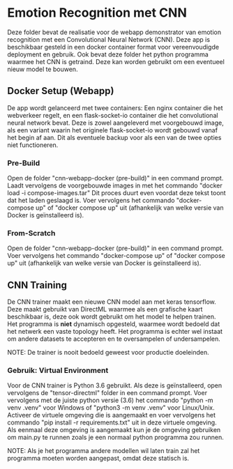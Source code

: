 # Emotion Recognition met CNN

Deze folder bevat de realisatie voor de webapp demonstrator van emotion recognition met een Convolutional Neural Network (CNN). Deze app is beschikbaar gesteld in een docker container format voor vereenvoudigde deployment en gebruik.
Ook bevat deze folder het python programma waarmee het CNN is getraind. Deze kan worden gebruikt om een eventueel nieuw model te bouwen.

## Docker Setup (Webapp)

De app wordt gelanceerd met twee containers: Een nginx container die het webverkeer regelt, en een flask-socket-io container die het convolutional neural network bevat. Deze is zowel aangeleverd met voorgebouwd image, als een variant waarin het originele flask-socket-io wordt gebouwd vanaf het begin af aan. Dit als eventuele backup voor als een van de twee opties niet functioneren.

### Pre-Build

Open de folder "cnn-webapp-docker (pre-build)" in een command prompt.
Laadt vervolgens de voorgebouwde images in met het commando "docker load -i compose-images.tar"
Dit proces duurt even voordat deze tekst toont dat het laden geslaagd is.
Voer vervolgens het commando "docker-compose up" of "docker compose up" uit (afhankelijk van welke versie van Docker is geïnstalleerd is).

### From-Scratch

Open de folder "cnn-webapp-docker (pre-build)" in een command prompt.
Voer vervolgens het commando "docker-compose up" of "docker compose up" uit (afhankelijk van welke versie van Docker is geïnstalleerd is).

## CNN Training

De CNN trainer maakt een nieuwe CNN model aan met keras tensorflow. Deze maakt gebruikt van DirectML waarmee als een grafische kaart beschikbaar is, deze ook wordt gebruikt om het model te helpen trainen. Het programma is **niet** dynamisch opgesteld, waarmee wordt bedoeld dat het netwerk een vaste topology heeft. Het programma is echter wel instaat om andere datasets te accepteren en te oversampelen of undersampelen.

NOTE: De trainer is nooit bedoeld geweest voor productie doeleinden.

### Gebruik: Virtual Environment

Voor de CNN trainer is Python 3.6 gebruikt. Als deze is geïnstalleerd, open vervolgens de "tensor-directml" folder in een command prompt.
Voer vervolgens met de juiste python versie (3.6) het commando "python -m venv .venv" voor Windows of "python3 -m venv .venv" voor Linux/Unix.
Activeer de virtuele omgeving die is aangemaakt en voer vervolgens het commando "pip install -r requirements.txt" uit in deze virtuele omgeving.
Als eenmaal deze omgeving is aangemaakt kun je de omgeving gebruiken om main.py te runnen zoals je een normaal python programma zou runnen.

NOTE: Als je het programma andere modellen wil laten train zal het programma moeten worden aangepast, omdat deze statisch is.